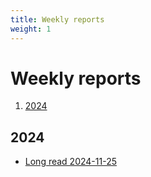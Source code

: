 ```yaml
---
title: Weekly reports
weight: 1
---
```


# Weekly reports

1. [2024](#2024)

## 2024
- [Long read 2024-11-25](20241125.md)